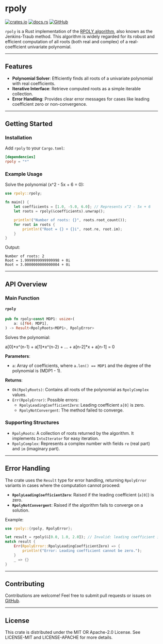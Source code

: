 # rpoly

[![crates.io](https://img.shields.io/crates/v/rpoly.svg)](https://crates.io/crates/rpoly)
[![docs.rs](https://img.shields.io/docsrs/rpoly)](https://docs.rs/rpoly)
[![GitHub](https://img.shields.io/badge/GitHub-TanixLu/rpoly-blue)](https://github.com/TanixLu/rpoly)

`rpoly` is a Rust implementation of the [RPOLY algorithm](https://en.wikipedia.org/wiki/Jenkins%E2%80%93Traub_algorithm#:~:text=known%20as%20the%20%22-,RPOLY,-%22%20algorithm.%20The%20latter), also known as the Jenkins-Traub method. This algorithm is widely regarded for its robust and efficient computation of all roots (both real and complex) of a real-coefficient univariate polynomial.

---

## Features

- **Polynomial Solver**: Efficiently finds all roots of a univariate polynomial with real coefficients.
- **Iterative Interface**: Retrieve computed roots as a simple iterable collection.
- **Error Handling**: Provides clear error messages for cases like leading coefficient zero or non-convergence.

---

## Getting Started

### Installation

Add `rpoly` to your `Cargo.toml`:

```toml
[dependencies]
rpoly = "*"
```

### Example Usage

Solve the polynomial \(x^2 - 5x + 6 = 0\):

```rust
use rpoly::rpoly;

fn main() {
    let coefficients = [1.0, -5.0, 6.0]; // Represents x^2 - 5x + 6
    let roots = rpoly(&coefficients).unwrap();

    println!("Number of roots: {}", roots.root_count());
    for root in roots {
        println!("Root = {} + {}i", root.re, root.im);
    }
}
```

Output:
```
Number of roots: 2
Root = 1.9999999999999998 + 0i
Root = 3.0000000000000004 + 0i
```

---

## API Overview

### Main Function

#### `rpoly`

```rust
pub fn rpoly<const MDP1: usize>(
    a: &[f64; MDP1],
) -> Result<RpolyRoots<MDP1>, RpolyError>
```

Solves the polynomial:

a\[0\]*x^(n-1) + a\[1\]*x^(n-2) + ... + a\[n-2\]*x + a\[n-1\] = 0

**Parameters**:
- `a`: Array of coefficients, where `a.len() == MDP1` and the degree of the polynomial is \(MDP1 - 1\).

**Returns**:
- `Ok(RpolyRoots)`: Contains all roots of the polynomial as `RpolyComplex` values.
- `Err(RpolyError)`: Possible errors:
  - `RpolyLeadingCoefficientZero`: Leading coefficient `a[0]` is zero.
  - `RpolyNotConvergent`: The method failed to converge.

### Supporting Structures

- `RpolyRoots`: A collection of roots returned by the algorithm. It implements `IntoIterator` for easy iteration.
- `RpolyComplex`: Represents a complex number with fields `re` (real part) and `im` (imaginary part).

---

## Error Handling

The crate uses the `Result` type for error handling, returning `RpolyError` variants in cases where the computation cannot proceed:

- **`RpolyLeadingCoefficientZero`**: Raised if the leading coefficient (`a[0]`) is zero.
- **`RpolyNotConvergent`**: Raised if the algorithm fails to converge on a solution.

Example:

```rust
use rpoly::{rpoly, RpolyError};

let result = rpoly(&[0.0, 1.0, 2.0]); // Invalid: leading coefficient is zero
match result {
    Err(RpolyError::RpolyLeadingCoefficientZero) => {
        println!("Error: Leading coefficient cannot be zero.");
    }
    _ => {}
}
```

---

## Contributing

Contributions are welcome! Feel free to submit pull requests or issues on [GitHub](https://github.com/TanixLu/rpoly).

---

## License

This crate is distributed under the MIT OR Apache-2.0 License. See LICENSE-MIT and LICENSE-APACHE for more details.
